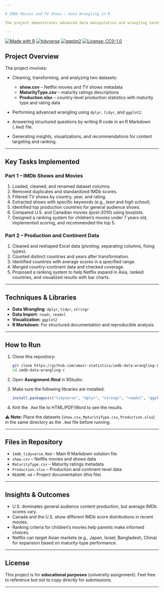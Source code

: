 ```yaml
---

# IMDb Movies and TV Shows – Data Wrangling in R

The project demonstrates advanced data manipulation and wrangling techniques in R using the **tidyverse** framework, applied to IMDb/Netflix movie and TV show datasets.

---
```


[![Made with R](https://img.shields.io/badge/Made%20with-R-blue?style=flat&logo=r)](https://www.r-project.org/)
[![tidyverse](https://img.shields.io/badge/Package-tidyverse-green?style=flat&logo=r)](https://www.tidyverse.org/)
[![ggplot2](https://img.shields.io/badge/Visualization-ggplot2-orange?style=flat&logo=r)](https://ggplot2.tidyverse.org/)
[![License: CC0-1.0](https://img.shields.io/badge/License-CC0%201.0-lightgrey.svg)](LICENSE)

## Project Overview

The project involves:

* Cleaning, transforming, and analyzing two datasets:

  * **show\.csv** – Netflix movies and TV shows metadata
  * **MaturityType.csv** – maturity ratings descriptions
  * **Production.xlsx** – country-level production statistics with maturity type and rating data
* Performing advanced wrangling using `dplyr`, `tidyr`, and `ggplot2`.
* Answering structured questions by writing R code in an R Markdown (`.Rmd`) file.
* Generating insights, visualizations, and recommendations for content targeting and ranking.

---

## Key Tasks Implemented

### Part 1 – IMDb Shows and Movies

1. Loaded, cleaned, and renamed dataset columns.
2. Removed duplicates and standardized IMDb scores.
3. Filtered TV shows by country, year, and rating.
4. Extracted shows with specific keywords (e.g., *teen* and *high school*).
5. Identified top production countries for general audience shows.
6. Compared U.S. and Canadian movies (post-2010) using boxplots.
7. Designed a ranking system for children’s movies under 7 years old, implemented scoring, and recommended the top 5.

### Part 2 – Production and Continent Data

1. Cleaned and reshaped Excel data (pivoting, separating columns, fixing types).
2. Counted distinct countries and years after transformation.
3. Identified countries with average scores in a specified range.
4. Merged country–continent data and checked coverage.
5. Proposed a ranking system to help Netflix expand in Asia, ranked countries, and visualized results with bar charts.

---

## Techniques & Libraries

* **Data Wrangling**: `dplyr`, `tidyr`, `stringr`
* **Data Import**: `readr`, `readxl`
* **Visualization**: `ggplot2`
* **R Markdown**: For structured documentation and reproducible analysis

---

## How to Run

1. Clone this repository:

   ```bash
   git clone https://github.com/umair-statistics/imdb-data-wrangling-r.git
   cd imdb-data-wrangling-r
   ```
2. Open **Assignment.Rmd** in RStudio.
3. Make sure the following libraries are installed:

   ```r
   install.packages(c("tidyverse", "dplyr", "stringr", "readxl", "ggplot2"))
   ```
4. Knit the `.Rmd` file to HTML/PDF/Word to see the results.

⚠️ **Note:** Place the datasets (`show.csv`, `MaturityType.csv`, `Production.xlsx`) in the same directory as the `.Rmd` file before running.

---

## Files in Repository

* `Imdb_tidyverse.Rmd` – Main R Markdown solution file
* `show.csv` – Netflix movies and shows data
* `MaturityType.csv` – Maturity ratings metadata
* `Production.xlsx` – Production and continent-level data
* `README.md` – Project documentation (this file)

---

## Insights & Outcomes

* U.S. dominates general audience content production, but average IMDb scores vary.
* Canada and the U.S. show different IMDb score distributions in recent movies.
* Ranking criteria for children’s movies help parents make informed choices.
* Netflix can target Asian markets (e.g., Japan, Israel, Bangladesh, China) for expansion based on maturity-type performance.

---

## License

This project is for **educational purposes** (university assignment).
Feel free to reference but not to copy directly for submissions.

---
